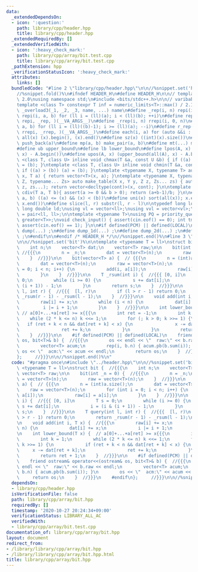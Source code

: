 ```yaml
---
data:
  _extendedDependsOn:
  - icon: ':question:'
    path: library/cpp/header.hpp
    title: library/cpp/header.hpp
  _extendedRequiredBy: []
  _extendedVerifiedWith:
  - icon: ':heavy_check_mark:'
    path: library/cpp/array/bit.test.cpp
    title: library/cpp/array/bit.test.cpp
  _pathExtension: hpp
  _verificationStatusIcon: ':heavy_check_mark:'
  attributes:
    links: []
  bundledCode: "#line 2 \"library/cpp/header.hpp\"\n\n//%snippet.set('header')%\n\
    //%snippet.fold()%\n#ifndef HEADER_H\n#define HEADER_H\n\n// template version\
    \ 2.0\nusing namespace std;\n#include <bits/stdc++.h>\n\n// varibable settings\n\
    template <class T> constexpr T inf = numeric_limits<T>::max() / 2.1;\n\n#define\
    \ _overload3(_1, _2, _3, name, ...) name\n#define _rep(i, n) repi(i, 0, n)\n#define\
    \ repi(i, a, b) for (ll i = (ll)(a); i < (ll)(b); ++i)\n#define rep(...) _overload3(__VA_ARGS__,\
    \ repi, _rep, )(__VA_ARGS__)\n#define _rrep(i, n) rrepi(i, 0, n)\n#define rrepi(i,\
    \ a, b) for (ll i = (ll)((b)-1); i >= (ll)(a); --i)\n#define r_rep(...) _overload3(__VA_ARGS__,\
    \ rrepi, _rrep, )(__VA_ARGS__)\n#define each(i, a) for (auto &&i : a)\n#define\
    \ all(x) (x).begin(), (x).end()\n#define sz(x) ((int)(x).size())\n#define pb(a)\
    \ push_back(a)\n#define mp(a, b) make_pair(a, b)\n#define mt(...) make_tuple(__VA_ARGS__)\n\
    #define ub upper_bound\n#define lb lower_bound\n#define lpos(A, x) (lower_bound(all(A),\
    \ x) - A.begin())\n#define upos(A, x) (upper_bound(all(A), x) - A.begin())\ntemplate\
    \ <class T, class U> inline void chmax(T &a, const U &b) { if ((a) < (b)) (a)\
    \ = (b); }\ntemplate <class T, class U> inline void chmin(T &a, const U &b) {\
    \ if ((a) > (b)) (a) = (b); }\ntemplate <typename X, typename T> auto make_table(X\
    \ x, T a) { return vector<T>(x, a); }\ntemplate <typename X, typename Y, typename\
    \ Z, typename... Zs> auto make_table(X x, Y y, Z z, Zs... zs) { auto cont = make_table(y,\
    \ z, zs...); return vector<decltype(cont)>(x, cont); }\n\ntemplate <class T> T\
    \ cdiv(T a, T b){ assert(a >= 0 && b > 0); return (a+b-1)/b; }\n\n#define is_in(x,\
    \ a, b) ((a) <= (x) && (x) < (b))\n#define uni(x) sort(all(x)); x.erase(unique(all(x)),\
    \ x.end())\n#define slice(l, r) substr(l, r - l)\n\ntypedef long long ll;\ntypedef\
    \ long double ld;\nusing vl = vector<ll>;\nusing vvl = vector<vl>;\nusing pll\
    \ = pair<ll, ll>;\n\ntemplate <typename T>\nusing PQ = priority_queue<T, vector<T>,\
    \ greater<T>>;\nvoid check_input() { assert(cin.eof() == 0); int tmp; cin >> tmp;\
    \ assert(cin.eof() == 1); }\n\n#if defined(PCM) || defined(LOCAL)\n#else\n#define\
    \ dump(...) ;\n#define dump_1d(...) ;\n#define dump_2d(...) ;\n#define cerrendl\
    \ ;\n#endif\n\n#endif /* HEADER_H */\n//%snippet.end()%\n#line 3 \"library/cpp/array/bit.hpp\"\
    \n\n//%snippet.set('bit')%\n\ntemplate <typename T = ll>\nstruct bit {  //{{{\n\
    \    int n;\n    vector<T> dat;\n    vector<T> raw;\n\n    bit(int _n = 0) { \
    \ //{{{\n        n = _n;\n        dat = vector<T>(n);\n        raw = vector<T>(n);\n\
    \    }  //}}}\n\n    bit(vector<T> a) {  // {{{\n        n = (int)a.size();\n\
    \        dat = vector<T>(n);\n        raw = vector<T>(n);\n        for (int i\
    \ = 0; i < n; i++) {\n            add(i, a[i]);\n            raw[i] = a[i];\n\
    \        }\n    }  //}}}\n\n    T _rsum(int i) {  //{{{ [0, i]\n        T s =\
    \ 0;\n        while (i >= 0) {\n            s += dat[i];\n            i = (i &\
    \ (i + 1)) - 1;\n        }\n        return s;\n    }  //}}}\n\n    T query(int\
    \ l, int r) {  //{{{  [l, r)\n        if (l > r - 1) return 0;\n        return\
    \ _rsum(r - 1) - _rsum(l - 1);\n    }  //}}}\n\n    void add(int i, T x) {  //{{{\n\
    \        raw[i] += x;\n        while (i < n) {\n            dat[i] += x;\n   \
    \         i |= i + 1;\n        }\n    }  //}}}\n\n    int lower_bound(T x) { \
    \ // a[0]+...+a[ret] >= x{{{\n        int ret = -1;\n        int k = 1;\n    \
    \    while (2 * k <= n) k <<= 1;\n        for (; k > 0; k >>= 1) {\n         \
    \   if (ret + k < n && dat[ret + k] < x) {\n                x -= dat[ret + k];\n\
    \                ret += k;\n            }\n        }\n        return ret + 1;\n\
    \    }  //}}}\n\n    #if defined(PCM) || defined(LOCAL)\n    friend ostream& operator<<(ostream&\
    \ os, bit<T>& b) {  //{{{\n        os << endl << \"  raw:\" << b.raw << endl;\n\
    \        vector<T> acum;\n        rep(i, b.n) { acum.pb(b.sum(i)); }\n       \
    \ os << \"  acm:\" << acum << endl;\n        return os;\n    }  //}}}\n    #endif\n\
    };     //}}}\n\n//%snippet.end()%\n"
  code: "#pragma once\n#include \"../header.hpp\"\n\n//%snippet.set('bit')%\n\ntemplate\
    \ <typename T = ll>\nstruct bit {  //{{{\n    int n;\n    vector<T> dat;\n   \
    \ vector<T> raw;\n\n    bit(int _n = 0) {  //{{{\n        n = _n;\n        dat\
    \ = vector<T>(n);\n        raw = vector<T>(n);\n    }  //}}}\n\n    bit(vector<T>\
    \ a) {  // {{{\n        n = (int)a.size();\n        dat = vector<T>(n);\n    \
    \    raw = vector<T>(n);\n        for (int i = 0; i < n; i++) {\n            add(i,\
    \ a[i]);\n            raw[i] = a[i];\n        }\n    }  //}}}\n\n    T _rsum(int\
    \ i) {  //{{{ [0, i]\n        T s = 0;\n        while (i >= 0) {\n           \
    \ s += dat[i];\n            i = (i & (i + 1)) - 1;\n        }\n        return\
    \ s;\n    }  //}}}\n\n    T query(int l, int r) {  //{{{  [l, r)\n        if (l\
    \ > r - 1) return 0;\n        return _rsum(r - 1) - _rsum(l - 1);\n    }  //}}}\n\
    \n    void add(int i, T x) {  //{{{\n        raw[i] += x;\n        while (i <\
    \ n) {\n            dat[i] += x;\n            i |= i + 1;\n        }\n    }  //}}}\n\
    \n    int lower_bound(T x) {  // a[0]+...+a[ret] >= x{{{\n        int ret = -1;\n\
    \        int k = 1;\n        while (2 * k <= n) k <<= 1;\n        for (; k > 0;\
    \ k >>= 1) {\n            if (ret + k < n && dat[ret + k] < x) {\n           \
    \     x -= dat[ret + k];\n                ret += k;\n            }\n        }\n\
    \        return ret + 1;\n    }  //}}}\n\n    #if defined(PCM) || defined(LOCAL)\n\
    \    friend ostream& operator<<(ostream& os, bit<T>& b) {  //{{{\n        os <<\
    \ endl << \"  raw:\" << b.raw << endl;\n        vector<T> acum;\n        rep(i,\
    \ b.n) { acum.pb(b.sum(i)); }\n        os << \"  acm:\" << acum << endl;\n   \
    \     return os;\n    }  //}}}\n    #endif\n};     //}}}\n\n//%snippet.end()%\n"
  dependsOn:
  - library/cpp/header.hpp
  isVerificationFile: false
  path: library/cpp/array/bit.hpp
  requiredBy: []
  timestamp: '2020-10-27 20:24:34+09:00'
  verificationStatus: LIBRARY_ALL_AC
  verifiedWith:
  - library/cpp/array/bit.test.cpp
documentation_of: library/cpp/array/bit.hpp
layout: document
redirect_from:
- /library/library/cpp/array/bit.hpp
- /library/library/cpp/array/bit.hpp.html
title: library/cpp/array/bit.hpp
---
```

